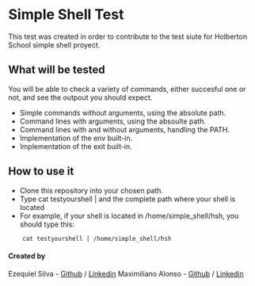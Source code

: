 # Simple Shell Test 

This test was created in order to contribute to the test siute for Holberton School simple shell proyect.

## What will be tested

You will be able to check a variety of commands, either succesful one or not, and see the outpout you should expect.

* Simple commands without arguments, using the absolute path.
* Command lines with arguments, using the absoulte path.
* Command lines with and without arguments, handling the PATH.
* Implementation of the env built-in.
* Implementation of the exit built-in.

## How to use it

* Clone this repository into your chosen path.
* Type cat testyourshell | and the complete path where your shell is located
* For example, if your shell is located in /home/simple_shell/hsh, you should type this: 
```
    cat testyourshell | /home/simple_shell/hsh
```
#### Created by

Ezequiel Silva - [Github](https://github.com/ezesilva95) / [Linkedin](https://www.linkedin.com/in/ezequiel-silva-perez-1262b115b/)
Maximiliano Alonso - [Github](https://github.com/MaxiHBTN) / [Linkedin](https://www.linkedin.com/in/maximiliano-alonso-262b05123/)
